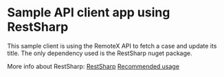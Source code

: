 # Sample API client app using RestSharp

This sample client is using the RemoteX API to fetch a case and update its title.
The only dependency used is the RestSharp nuget package.

More info about RestSharp:
[RestSharp](https://github.com/restsharp/RestSharp)
[Recommended usage](https://github.com/restsharp/RestSharp/wiki/Recommended-Usage)

